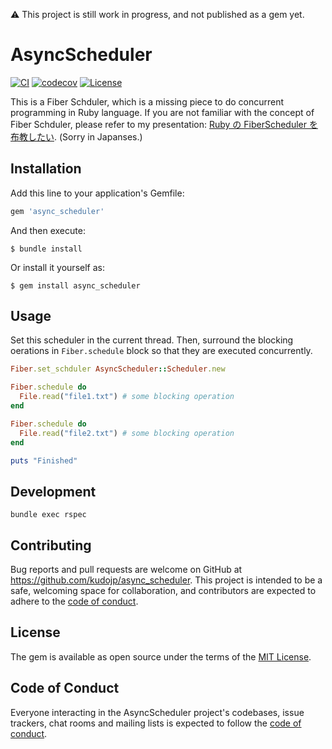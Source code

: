 ⚠️ This project is still work in progress, and not published as a gem yet.

# AsyncScheduler

[![CI](https://github.com/kudojp/async_scheduler/actions/workflows/ci.yaml/badge.svg)](https://github.com/kudojp/async_scheduler/actions/workflows/ci.yaml)
[![codecov](https://codecov.io/gh/kudojp/async_scheduler/branch/main/graph/badge.svg?token=1JZU04RYFD)](https://codecov.io/gh/kudojp/async_scheduler)
[![License](https://img.shields.io/github/license/kudojp/async_scheduler)](./LICENSE)

This is a Fiber Schduler, which is a missing piece to do concurrent programming in Ruby language.
If you are not familiar with the concept of Fiber Schduler, please refer to my presentation: [Ruby の FiberScheduler を布教したい](https://speakerdeck.com/kudojp/ruby-false-fiberscheduler-wobu-jiao-sitai). (Sorry in Japanses.)


## Installation

Add this line to your application's Gemfile:

```ruby
gem 'async_scheduler'
```

And then execute:

```
$ bundle install
```

Or install it yourself as:

```
$ gem install async_scheduler
```

## Usage

Set this scheduler in the current thread.
Then, surround the blocking oerations in `Fiber.schedule` block so  that they are executed concurrently.

```rb
Fiber.set_schduler AsyncScheduler::Scheduler.new

Fiber.schedule do
  File.read("file1.txt") # some blocking operation
end

Fiber.schedule do
  File.read("file2.txt") # some blocking operation
end

puts "Finished"
```


## Development



```
bundle exec rspec
```

## Contributing

Bug reports and pull requests are welcome on GitHub at https://github.com/kudojp/async_scheduler. This project is intended to be a safe, welcoming space for collaboration, and contributors are expected to adhere to the [code of conduct](https://github.com/kudojp/async_scheduler/blob/master/CODE_OF_CONDUCT.md).

## License

The gem is available as open source under the terms of the [MIT License](https://opensource.org/licenses/MIT).

## Code of Conduct

Everyone interacting in the AsyncScheduler project's codebases, issue trackers, chat rooms and mailing lists is expected to follow the [code of conduct](https://github.com/[USERNAME]/async_scheduler/blob/master/CODE_OF_CONDUCT.md).
